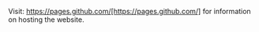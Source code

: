 Visit: https://pages.github.com/[https://pages.github.com/] for information on hosting the website.
